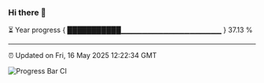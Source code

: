 ### Hi there 👋

⏳ Year progress { ███████████▁▁▁▁▁▁▁▁▁▁▁▁▁▁▁▁▁▁▁ } 37.13 %

---

⏰ Updated on Fri, 16 May 2025 12:22:34 GMT

![Progress Bar CI](https://github.com/Shyam-Makwana/GitHub-Actions-Demo/workflows/Progress%20Bar%20CI/badge.svg)
